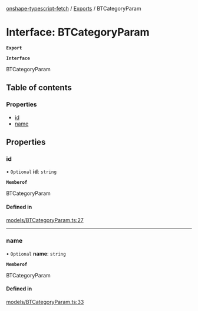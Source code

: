 [onshape-typescript-fetch](../README.md) / [Exports](../modules.md) / BTCategoryParam

# Interface: BTCategoryParam

**`Export`**

**`Interface`**

BTCategoryParam

## Table of contents

### Properties

- [id](BTCategoryParam.md#id)
- [name](BTCategoryParam.md#name)

## Properties

### id

• `Optional` **id**: `string`

**`Memberof`**

BTCategoryParam

#### Defined in

[models/BTCategoryParam.ts:27](https://github.com/toebes/onshape-typescript-fetch/blob/3e11ae1/models/BTCategoryParam.ts#L27)

___

### name

• `Optional` **name**: `string`

**`Memberof`**

BTCategoryParam

#### Defined in

[models/BTCategoryParam.ts:33](https://github.com/toebes/onshape-typescript-fetch/blob/3e11ae1/models/BTCategoryParam.ts#L33)
